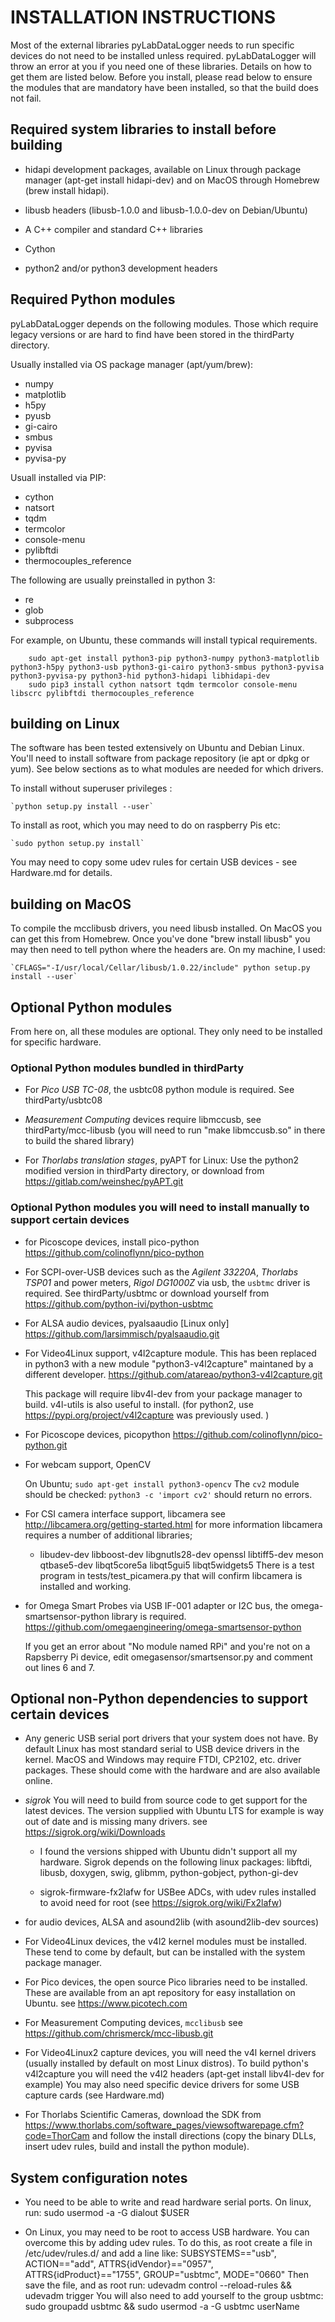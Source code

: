 # INSTALLATION INSTRUCTIONS

Most of the external libraries pyLabDataLogger needs to run specific devices do not need to be installed unless required. pyLabDataLogger will throw an error at you if you need one of these libraries. Details on how to get them are listed below. Before you install, please read below to ensure the modules that are mandatory have been installed, so that the build does not fail.

## Required system libraries to install before building

- hidapi development packages, available on Linux through package manager (apt-get install hidapi-dev) and on MacOS through Homebrew (brew install hidapi).

- libusb headers (libusb-1.0.0 and libusb-1.0.0-dev on Debian/Ubuntu)

- A C++ compiler and standard C++ libraries

- Cython

- python2 and/or python3 development headers

## Required Python modules

pyLabDataLogger depends on the following modules. Those which require legacy versions or are hard to find have been stored in the thirdParty directory.

Usually installed via OS package manager (apt/yum/brew):
- numpy
- matplotlib
- h5py
- pyusb
- gi-cairo
- smbus
- pyvisa
- pyvisa-py

Usuall installed via PIP:
- cython
- natsort
- tqdm
- termcolor
- console-menu
- pylibftdi
- thermocouples_reference

The following are usually preinstalled in python 3:
- re
- glob
- subprocess

For example, on Ubuntu, these commands will install typical requirements.

```
    sudo apt-get install python3-pip python3-numpy python3-matplotlib python3-h5py python3-usb python3-gi-cairo python3-smbus python3-pyvisa python3-pyvisa-py python3-hid python3-hidapi libhidapi-dev
    sudo pip3 install cython natsort tqdm termcolor console-menu libscrc pylibftdi thermocouples_reference
```

## building on Linux

The software has been tested extensively on Ubuntu and Debian Linux. 
You'll need to install software from package repository (ie apt or dpkg or yum).
See below sections as to what modules are needed for which drivers.

To install without superuser privileges :

	`python setup.py install --user`

To install as root, which you may need to do on raspberry Pis etc:

	`sudo python setup.py install`

You may need to copy some udev rules for certain USB devices - see Hardware.md for details.

## building on MacOS

To compile the mcclibusb drivers, you need libusb installed. On MacOS you can get this
from Homebrew. Once you've done "brew install libusb" you may then need to tell python
where the headers are. On my machine, I used:

    `CFLAGS="-I/usr/local/Cellar/libusb/1.0.22/include" python setup.py install --user`

## Optional Python modules

From here on, all these modules are optional. They only need to be installed for specific hardware.

### Optional Python modules bundled in thirdParty

- For *Pico USB TC-08*, the usbtc08 python module is required. See thirdParty/usbtc08

- *Measurement Computing* devices require libmccusb, see thirdParty/mcc-libusb
  (you will need to run "make libmccusb.so" in there to build the shared library)

- For *Thorlabs translation stages*, pyAPT for Linux:
  Use the python2 modified version in thirdParty directory, or download from https://gitlab.com/weinshec/pyAPT.git

### Optional Python modules you will need to install manually to support certain devices

- for Picoscope devices, install pico-python
  https://github.com/colinoflynn/pico-python

- For SCPI-over-USB devices such as the _Agilent 33220A_, _Thorlabs TSP01_ and power meters, _Rigol DG1000Z_ via usb, the `usbtmc` driver is required.
  See thirdParty/usbtmc or download yourself from https://github.com/python-ivi/python-usbtmc

- For ALSA audio devices, pyalsaaudio  [Linux only]
  https://github.com/larsimmisch/pyalsaaudio.git

- For Video4Linux support, v4l2capture module.
  This has been replaced in python3 with a new module "python3-v4l2capture" maintaned by a different developer.
  https://github.com/atareao/python3-v4l2capture.git
  
  This package will require libv4l-dev from your package manager to build.  v4l-utils is also useful to install.
  (for python2, use https://pypi.org/project/v4l2capture was previously used. )

- For Picoscope devices, picopython
  https://github.com/colinoflynn/pico-python.git

- For webcam support, OpenCV

  On Ubuntu; `sudo apt-get install python3-opencv`
  The `cv2` module should be checked: `python3 -c 'import cv2'` should return no errors.

- For CSI camera interface support, libcamera
  see http://libcamera.org/getting-started.html for more information
  libcamera requires a number of additional libraries;
    - libudev-dev libboost-dev libgnutls28-dev openssl libtiff5-dev meson qtbase5-dev libqt5core5a libqt5gui5 libqt5widgets5
  There is a test program in tests/test_picamera.py that will confirm libcamera is installed and working.

- for Omega Smart Probes via USB IF-001 adapter or I2C bus, the omega-smartsensor-python library is required.
  https://github.com/omegaengineering/omega-smartsensor-python
  
  If you get an error about "No module named RPi" and you're not on a Rapsberry Pi device, edit
  omegasensor/smartsensor.py and comment out lines 6 and 7.

## Optional non-Python dependencies to support certain devices

- Any generic USB serial port drivers that your system does not have. By default Linux has most standard serial to USB device drivers in the kernel. MacOS and Windows may require FTDI, CP2102, etc. driver packages. These should come with the hardware and are also available online.

- *sigrok*
  You will need to build from source code to get support for the latest devices.
  The version supplied with Ubuntu LTS for example is way out of date and is missing many drivers.
  see https://sigrok.org/wiki/Downloads

    - I found the versions shipped with Ubuntu didn't support all my hardware. 
      Sigrok depends on the following linux packages:
          libftdi, libusb, doxygen, swig, glibmm, python-gobject, python-gi-dev

    - sigrok-firmware-fx2lafw for USBee ADCs, with udev rules installed to avoid
      need for root (see https://sigrok.org/wiki/Fx2lafw)

- for audio devices, ALSA and asound2lib (with asound2lib-dev sources)

- For Video4Linux devices, the v4l2 kernel modules must be installed. These tend to come by default, but can be installed with the system package manager.
    
- For Pico devices, the open source Pico libraries need to be installed.
  These are available from an apt repository for easy installation on Ubuntu.
  see https://www.picotech.com

- For Measurement Computing devices, `mcclibusb`
  see https://github.com/chrismerck/mcc-libusb.git

- For Video4Linux2 capture devices, you will need the v4l kernel drivers (usually installed by default on most Linux distros).
  To build python's v4l2capture you will need the v4l2 headers (apt-get install libv4l-dev for example)
  You may also need specific device drivers for some USB capture cards (see Hardware.md)

- For Thorlabs Scientific Cameras, download the SDK from https://www.thorlabs.com/software_pages/viewsoftwarepage.cfm?code=ThorCam
  and follow the install directions (copy the binary DLLs, insert udev rules, build and install the python module).

## System configuration notes

- You need to be able to write and read hardware serial ports. On linux, run:
    sudo usermod -a -G dialout $USER

- On Linux, you may need to be root to access USB hardware. You can overcome this by adding udev rules.
  To do this, as root create a file in /etc/udev/rules.d/ and add a line like:
  SUBSYSTEMS=="usb", ACTION=="add", ATTRS{idVendor}=="0957", ATTRS{idProduct}=="1755", GROUP="usbtmc", MODE="0660"
  Then save the file, and as root run: udevadm control --reload-rules && udevadm trigger
  You will also need to add yourself to the group usbtmc: sudo groupadd usbtmc && sudo usermod -a -G usbtmc userName
